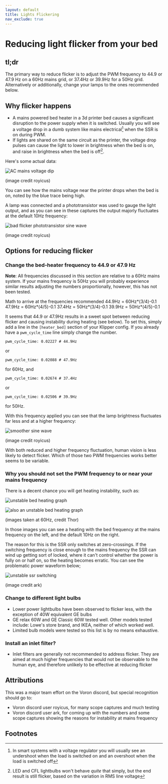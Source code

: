 ```yaml
---
layout: default
title: Lights Flickering
nav_exclude: true
---
```


# Reducing light flicker from your bed

## tl;dr

The primary way to reduce flicker is to adjust the PWM frequency to 44.9 or 47.9 Hz on a 60Hz mains grid, or 37.4Hz or 39.9Hz for a 50Hz grid. Alternatively or additionally, change your lamps to the ones recommended below.

## Why flicker happens

* A mains powered bed heater in a 3d printer bed causes a significant disruption to the power supply when it is switched. Usually you will see a voltage drop in a dumb system like mains electrical[^1] when the SSR is on during PWM.
* If lights are shared on the same circuit as the printer, the voltage drop pulses can cause the light to lower in brightness when the bed is on, and raise in brightness when the bed is off[^2].

Here's some actual data:

![AC mains voltage dip](images/AC_dip_SSR_input.png)

(image credit royicus)

You can see how the mains voltage near the printer drops when the bed is on, noted by the blue trace being high.

A lamp was connected and a phototransistor was used to gauge the light output, and as you can see in these captures the output majorly fluctuates at the default 10Hz frequency:

![bad flicker phototransistor sine wave](images/phototransistor_output_worst_lamp_10Hz_pwm.png)

(image credit royicus)

## Options for reducing flicker
### Change the bed-heater frequency to 44.9 or 47.9 Hz
**Note**: All frequencies discussed in this section are relative to a 60Hz mains system. If your mains frequency is 50Hz you will probably experience similar results adjusting the numbers proportionally, however, this has not been tested.

Math to arrive at the frequencies recommended
44.9Hz = 60Hz*(3/4)-0.1
47.9Hz = 60Hz*(4/5)-0.1
37.4Hz = 50Hz*(3/4)-0.1
39.9Hz = 50Hz*(4/5)-0.1

It seems that 44.9 or 47.9Hz results in a sweet spot between reducing flicker and causing instability during heating (see below). To set this, simply add a line in the `[heater_bed]` section of your Klipper config. If you already have a `pwm_cycle_time` line simply change the number.

`pwm_cycle_time: 0.02227 # 44.9Hz`

or

`pwm_cycle_time: 0.02088 # 47.9Hz`

for 60Hz, and

`pwm_cycle_time: 0.02674 # 37.4Hz`

or

`pwm_cycle_time: 0.02506 # 39.9Hz`

for 50Hz.


With this frequency applied you can see that the lamp brightness fluctuates far less and at a higher frequency:

![smoother sine wave](images/phototransistor_output_worst_lamp_49_9Hz_pwm.png)

(image credit royicus)

With both reduced and higher frequency fluctuation, human vision is less likely to detect flicker. Which of those two PWM frequencies works better seems to be variable.

### Why you should not set the PWM frequency to or near your mains frequency
There is a decent chance you will get heating instability, such as:

![unstable bed heating graph](images/thor_instability1.png)

![also an unstable bed heating graph](images/thor_instability2.png)

(images taken at 60Hz, credit Thor)

In those images you can see a heating with the bed frequency at the mains frequency on the left, and the default 10Hz on the right.

The reason for this is the SSR only switches at zero-crossings. If the switching frequency is close enough to the mains frequency the SSR can wind up getting sort of locked, where it can't control whether the power is fully on or half on, so the heating becomes erratic. You can see the problematic power waveform below;

![unstable ssr switching](images/ark_60hz_mains.jpg)

(image credit ark)

### Change to different light bulbs
* Lower power lightbulbs have been observed to flicker less, with the exception of 40W equivalent GE bulbs
* GE relax 60W and GE Classic 60W tested well.  Other models tested include: Lowe's store brand, and IKEA, neither of which worked well.
* Limited bulb models were tested so this list is by no means exhaustive.

### Install an inlet filter?
* Inlet filters are generally not recommended to address flicker. They are aimed at much higher frequencies that would not be observable to the human eye, and therefore unlikely to be effective at reducing flicker

## Attributions
This was a major team effort on the Voron discord, but special recognition should go to:

* Voron discord user royicus, for many scope captures and much testing
* Voron discord user ark, for coming up with the numbers and some scope captures showing the reasons for instability at mains frequency

## Footnotes

[^1]: In smart systems with a voltage regulator you will usually see an undershoot when the load is switched on and an overshoot when the load is switched off

[^2]: LED and CFL lightbulbs won't behave *quite* that simply, but the end result is still flicker, based on the variation in RMS line voltage
